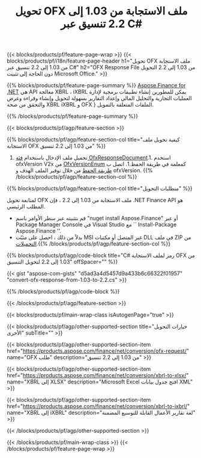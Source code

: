 ﻿---
title: تحويل OFX ملف الاستجابة من 1.03 إلى 2.2 تنسيق عبر C#
description: نموذج رمز من أجل OFX طلب ملف من 1.03 إلى 2.2 C# تحويل. استخدم API مثال رمز لتحويل طلب الدُفعة OFX ضمن التطبيقات المستندة إلى .NET. 
url: /ar/net/conversion/ofx-response/
family: finance
platformtag: net
feature: conversion
informat: OFX Response 1.03
outformat: OFX Response 2.2
otherformats: OFX Response
---
{{< blocks/products/pf/feature-page-wrap >}}
{{< blocks/products/pf/i18n/feature-page-header h1="تحويل OFX ملف الاستجابة من 1.03 إلى 2.2 تنسيق عبر C#" h2="OFX Response File من 1.03 إلى 2.2 التحويل دون الحاجة إلى تثبيت Microsoft Office." >}}

{{% blocks/products/pf/feature-page-summary %}}
[Aspose.Finance for .NET](https://products.aspose.com/finance/net/) هي API معالجة XBRL ، iXBRL يمكن للمطورين إنشاء تطبيقات برمجية لإدارة العمليات التجارية والتحليل المالي وإعداد التقارير بسهولة لتحويل وإنشاء وقراءة وعرض والتحقق من صحة XBRL iXBRL و OFX } الملفات المتعلقة بالتمويل. 

{{% /blocks/products/pf/feature-page-summary %}}

{{< blocks/products/pf/agp/feature-section >}}

{{% blocks/products/pf/agp/feature-section-col title="كيفية تحويل ملف الاستجابة OFX من 1.03 إلى 2.2 تنسيق" %}}
1. تحميل ملف الإدخال باستخدام [فئة OfxResponseDocument](https://apireference.aspose.com/finance/net/aspose.finance.ofx/ofxresponsedocument).1. استخدم ofxVersion V2x من [OfxVersionEnum](https://apireference.aspose.com/finance/net/aspose.finance.ofx/ofxversionenum) كمعلمة في طريقة الحفظ.1. اتصل ب [طريقة الحفظ](https://apireference.aspose.com/finance/net/aspose.finance.ofx/ofxresponsedocument/methods/save) من خلال توفير الملف الهدف و ofxVersion.
{{% /blocks/products/pf/agp/feature-section-col %}}

{{% blocks/products/pf/agp/feature-section-col title="متطلبات التحويل" %}}

لمتابعة تحويل OFX ملف الاستجابة من 1.03 إلى 2.2 ، فإن .NET Finance API هو المطلب الرئيسي.
- قم بتثبيته عبر سطر الأوامر باسم "nuget install Aspose.Finance" أو عبر Package Manager Console في Visual Studio مع `` Install-Package Aspose.Finance ''.
- بدلاً من ذلك ، احصل على مثبّت MSI غير المتصل أو مكتبات DLL في ملف ZIP من [التحميلات](https://downloads.aspose.com/finance/net).{{% /blocks/products/pf/agp/feature-section-col %}}

{{% blocks/products/pf/agp/code-block title="C# رمز لملف الاستجابة OFX من 1.03 إلى 2.2 لتحويل التنسيق" offSpacer="" %}}

{{< gist "aspose-com-gists" "d5ad3a4d5457d9a433b6c66322f01957" "convert-ofx-response-from-1.03-to-2.2.cs" >}}

{{% /blocks/products/pf/agp/code-block %}}

{{< /blocks/products/pf/agp/feature-section >}}

{{< blocks/products/pf/main-wrap-class isAutogenPage="true" >}}

{{< blocks/products/pf/agp/other-supported-section title="خيارات التحويل الأخرى" subTitle="" >}}

{{< blocks/products/pf/agp/other-supported-section-item href="https://products.aspose.com/finance/net/conversion/ofx-request/" name="OFX طلب" description="من 1.03 إلى 2.2 تنسيق" >}}

{{< blocks/products/pf/agp/other-supported-section-item href="https://products.aspose.com/finance/net/conversion/xbrl-to-xlsx/" name="XBRL إلى XLSX" description="Microsoft Excel افتح جدول بيانات XML" >}}

{{< blocks/products/pf/agp/other-supported-section-item href="https://products.aspose.com/finance/net/conversion/xbrl-to-ixbrl/" name="XBRL إلى iXBRL" description="لغة تقارير الأعمال القابلة للتوسيع المضمنة" >}}

{{< /blocks/products/pf/agp/other-supported-section >}}

{{< /blocks/products/pf/main-wrap-class >}}
{{< /blocks/products/pf/feature-page-wrap >}}